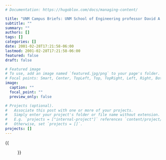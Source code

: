 ```yaml
---
# Documentation: https://hugoblox.com/docs/managing-content/

title: "UNM Campus Briefs: UNM School of Engineering professor David A. Bader receives NSF CAREER Award "
subtitle: ""
summary: ""
authors: []
tags: []
categories: []
date: 2001-02-28T17:21:58-06:00
lastmod: 2001-02-28T17:21:58-06:00
featured: false
draft: false

# Featured image
# To use, add an image named `featured.jpg/png` to your page's folder.
# Focal points: Smart, Center, TopLeft, Top, TopRight, Left, Right, BottomLeft, Bottom, BottomRight.
image:
  caption: ""
  focal_point: ""
  preview_only: false

# Projects (optional).
#   Associate this post with one or more of your projects.
#   Simply enter your project's folder or file name without extension.
#   E.g. `projects = ["internal-project"]` references `content/project/deep-learning/index.md`.
#   Otherwise, set `projects = []`.
projects: []
---
```


{{<figure src="DailyLobo.jpg">}}
